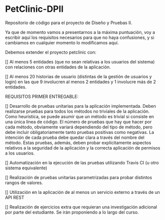 # PetClinic-DPII
Repositorio de código para el proyecto de Diseño y Pruebas II.

Ya que de momento vamos a presentarnos a la máxima puntuación, voy a escribir aquí los requisitos necesarios para que no haya confusiones, y si cambiamos en cualquier momento lo modificamos aquí.

Debemos extender el proyecto petclinic con:

  [] Al menos 5 entidades (que no sean relativas a los usuarios del sistema)
  con relaciones con otras entidades de la aplicación.
  
  [] Al menos 20 historias de usuario (distintas de la gestión de usuarios y
  login) en las que 9 involucren al menos 2 entidades y 1 involucre más de
  2 entidades.
  
  REQUISITOS PRIMER ENTREGABLE:
  
  [] Desarrollo de pruebas unitarias para la aplicación implementada. Deben
  realizarse pruebas para todos los métodos no triviales de la aplicación. Como
  heurística, se puede asumir que un método es trivial si consiste en una única
  línea de código. El número de pruebas que hay que hacer por cada método,
  obviamente variará dependiendo del tipo de método, pero debe incluir
  obligatoriamente tanto pruebas positivas como negativas. La intención de
  cada prueba debe quedar clara a través del nombre del método. Estas 
  pruebas, además, deben probar explícitamente aspectos relativos a la
  seguridad de la aplicación y la correcta aplicación de permisos a los usuarios.
  
  [] Automatización en la ejecución de las pruebas utilizando Travis CI (u otro
  sistema equivalente)
  
  [] Realización de pruebas unitarias parametrizadas para probar distintos rangos
  de valores.
  
  [] Utilización en la aplicación de al menos un servicio externo a través de un API
  REST
  
  [] Realización de ejercicios extra que requieran una investigación adicional por
  parte del estudiante. Se irán proponiendo a lo largo del curso.
